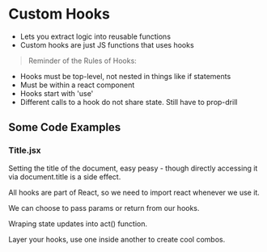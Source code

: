 # Custom Hooks

* Lets you extract logic into reusable functions
* Custom hooks are just JS functions that uses hooks

> Reminder of the Rules of Hooks:

* Hooks must be top-level, not nested in things like if statements
* Must be within a react component
* Hooks start with 'use'
* Different calls to a hook do not share state. Still have to prop-drill

## Some Code Examples 

### Title.jsx

Setting the title of the document, easy peasy - though directly accessing it via document.title is a side effect. 

All hooks are part of React, so we need to import react whenever we use it.


We can choose to pass params or return from our hooks.


Wraping state updates into act() function.

Layer your hooks, use one inside another to create cool combos.


